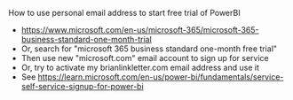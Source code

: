 How to use personal email address to start free trial of PowerBI

- https://www.microsoft.com/en-us/microsoft-365/microsoft-365-business-standard-one-month-trial
- Or, search for "microsoft 365 business standard one-month free trial"
- Then use new "microsoft.com" email account to sign up for service
- Or, try to activate my brianlinkletter.com email address and use it
- See https://learn.microsoft.com/en-us/power-bi/fundamentals/service-self-service-signup-for-power-bi




